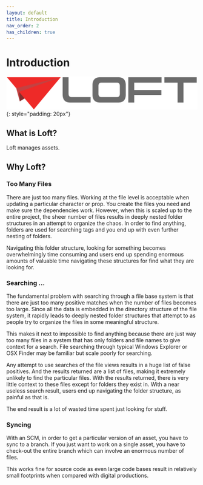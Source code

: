 ```yaml
---
layout: default
title: Introduction
nav_order: 2
has_children: true
---
```



# Introduction

![Loft Logo](images/loft_logo.png){: style="padding: 20px"}


## What is Loft?

Loft manages assets.


## Why Loft?

### Too Many Files
There are just too many files.  Working at the file level is acceptable when updating a particular character or prop.  You create the files you need and make sure the dependencies work.  However, when this is scaled up to the entire project, the sheer number of files results in deeply nested folder structures in an attempt to organize the chaos.  In order to find anything, folders are used for searching tags and you end up with even further nesting of folders. 

Navigating this folder structure, looking for something becomes overwhelmingly time consuming and users end up spending enormous amounts of valuable time navigating these structures for find what they are looking for.







### Searching ...
The fundamental problem with searching through a file base system is that there are just too many positive matches when the number of files becomes too large.  Since all the data is embedded in the directory structure of the file system,  it rapidly leads to deeply nested folder structures that attempt to as people try to organize the files in some meaningful structure. 

This makes it next to impossible to find anything because there are just way too many files in a system that has only folders and file names to give context for a search.  File searching through typical Windows Explorer or OSX Finder may be familiar but scale poorly for searching.  

Any attempt to use searches of the file views results in a huge list of false positives.  And the results returned are a list of files, making it extremely unlikely to find the particular files.  With the results returned, there is very little context to these files except for folders they exist in. With a near useless search result, users end up navigating the folder structure, as painful as that is.

The end result is a lot of wasted time spent just looking for stuff.




### Syncing
With an SCM, in order to get a particular version of an asset, you have to sync to a branch.  If you just want to work on a single asset, you have to check-out the entire branch which can involve an enormous number of files.

This works fine for source code as even large code bases result in relatively small footprints when compared with digital productions. 




